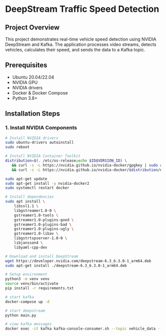 # DeepStream Traffic Speed Detection

## Project Overview
This project demonstrates real-time vehicle speed detection using NVIDIA DeepStream and Kafka. The application processes video streams, detects vehicles, calculates their speed, and sends the data to a Kafka topic.

## Prerequisites
- Ubuntu 20.04/22.04
- NVIDIA GPU
- NVIDIA drivers
- Docker & Docker Compose
- Python 3.8+

## Installation Steps

### 1. Install NVIDIA Components
```bash
# Install NVIDIA drivers
sudo ubuntu-drivers autoinstall
sudo reboot

# Install NVIDIA Container Toolkit
distribution=$(. /etc/os-release;echo $ID$VERSION_ID) \
   && curl -s -L https://nvidia.github.io/nvidia-docker/gpgkey | sudo apt-key add - \
   && curl -s -L https://nvidia.github.io/nvidia-docker/$distribution/nvidia-docker.list | sudo tee /etc/apt/sources.list.d/nvidia-docker.list

sudo apt-get update
sudo apt-get install -y nvidia-docker2
sudo systemctl restart docker

# Install dependencies
sudo apt install \
    libssl1.1 \
    libgstreamer1.0-0 \
    gstreamer1.0-tools \
    gstreamer1.0-plugins-good \
    gstreamer1.0-plugins-bad \
    gstreamer1.0-plugins-ugly \
    gstreamer1.0-libav \
    libgstrtspserver-1.0-0 \
    libjansson4 \
    libyaml-cpp-dev

# Download and install DeepStream
wget https://developer.nvidia.com/deepstream-6.3_6.3.0-1_arm64.deb
sudo apt-get install ./deepstream-6.3_6.3.0-1_arm64.deb

# Setup environment
python3 -m venv venv
source venv/bin/activate
pip install -r requirements.txt

# start kafka
docker-compose up -d

# start deepstream
python main.py

# view kafka messages
docker exec -it kafka kafka-console-consumer.sh --topic vehicle_data --bootstrap-server localhost:9092
```